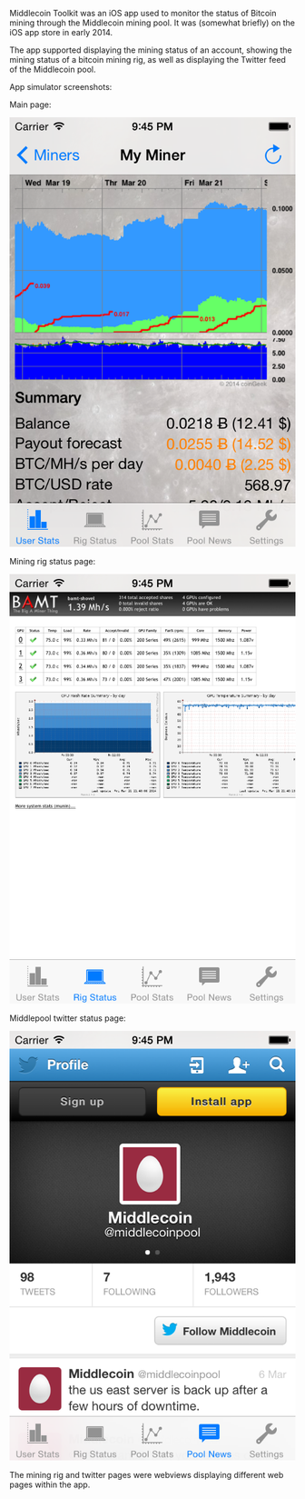 Middlecoin Toolkit was an iOS app used to monitor the status of Bitcoin mining through the Middlecoin mining pool. It was (somewhat briefly) on the iOS app store in early 2014.

The app supported displaying the mining status of an account, showing the mining status of a bitcoin mining rig, as well as displaying the Twitter feed of the Middlecoin pool.

App simulator screenshots:

Main page:

![main page](screenshots/main.png)

Mining rig status page:

![rig page](screenshots/rig.png)

Middlepool twitter status page:

![twitter page](screenshots/twitter.png)

The mining rig and twitter pages were webviews displaying different web pages within the app.
